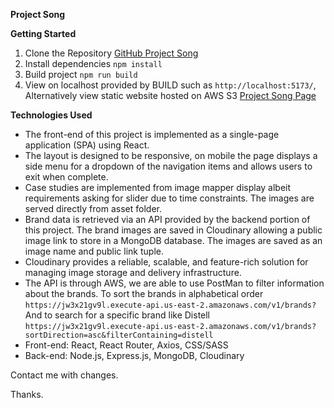 **Project Song**

**Getting Started**
1. Clone the Repository
[GitHub Project Song](https://github.com/szinja/project-song)
2. Install dependencies
`npm install`
3. Build project 
`npm run build`
4. View on localhost provided by BUILD such as `http://localhost:5173/`, 
Alternatively view static website hosted on AWS S3
[Project Song Page](http://projectsong.s3-website.us-east-2.amazonaws.com)

**Technologies Used**
 - The front-end of this project is implemented as a single-page application (SPA) using React.
 - The layout is designed to be responsive, on mobile the page displays a side menu for a dropdown of the navigation items and allows users to exit when complete.
 - Case studies are implemented from image mapper display albeit requirements asking for slider due to time constraints. The images are served directly from asset folder.
 - Brand data is retrieved via an API provided by the backend portion of this project. The brand images are saved in Cloudinary allowing a public image link to store in a MongoDB database.
 The images are saved as an image name and public link tuple.
 - Cloudinary provides a reliable, scalable, and feature-rich solution for managing image storage and delivery infrastructure.
 - The API is through AWS, we are able to use PostMan to filter information about the brands.
 To sort the brands in alphabetical order `https://jw3x21gv9l.execute-api.us-east-2.amazonaws.com/v1/brands?`
 And to search for a specific brand like Distell `https://jw3x21gv9l.execute-api.us-east-2.amazonaws.com/v1/brands?sortDirection=asc&filterContaining=distell`
 - Front-end: React, React Router, Axios, CSS/SASS
 - Back-end: Node.js, Express.js, MongoDB, Cloudinary

 Contact me with changes.

 Thanks.





